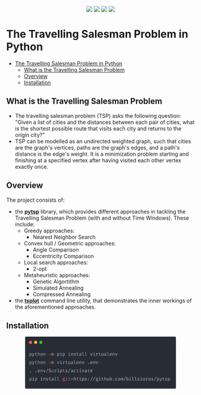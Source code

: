 <p align="center">
  <img src="https://img.shields.io/badge/license-MIT-yellow"/>
  <img src="https://img.shields.io/badge/version-1.2-blue"/>
  <img src="https://img.shields.io/badge/language-python-red"/>
  <img src="https://img.shields.io/badge/build-passing-green"/>
</p>

# The Travelling Salesman Problem in Python

- [The Travelling Salesman Problem in Python](#the-travelling-salesman-problem-in-python)
  - [What is the Travelling Salesman Problem](#what-is-the-travelling-salesman-problem)
  - [Overview](#overview)
  - [Installation](#installation)

## What is the Travelling Salesman Problem

* The travelling salesman problem (TSP) asks the following question: "Given a list of cities and the distances between each pair of cities, what is the shortest possible route that visits each city and returns to the origin city?"
* TSP can be modelled as an undirected weighted graph, such that cities are the graph's vertices, paths are the graph's edges, and a path's distance is the edge's weight. It is a minimization problem starting and finishing at a specified vertex after having visited each other vertex exactly once.

## Overview

The project consists of:

- the **[pytsp](pytsp/__init__.py)** library, which provides different approaches in tackling the Travelling Salesman Problem (with and without Time Windows). These include:
  - Greedy approaches:
    - Nearest Neighbor Search
  - Convex hull / Geometric approaches:
    - Angle Comparison
    - Eccentricity Comparison
  - Local search approaches:
    - 2-opt
  - Metaheuristic approaches:
    - Genetic Algortithm
    - Simulated Annealing
    - Compressed Annealing
- the **[tsplot](pytsp/tsplot.py)** command line utility, that demonstrates the inner workings of the aforementioned approaches.

## Installation

<img src="./img/usage.png" style="display: block; margin-left: auto; margin-right: auto; width: 80%;"/>
